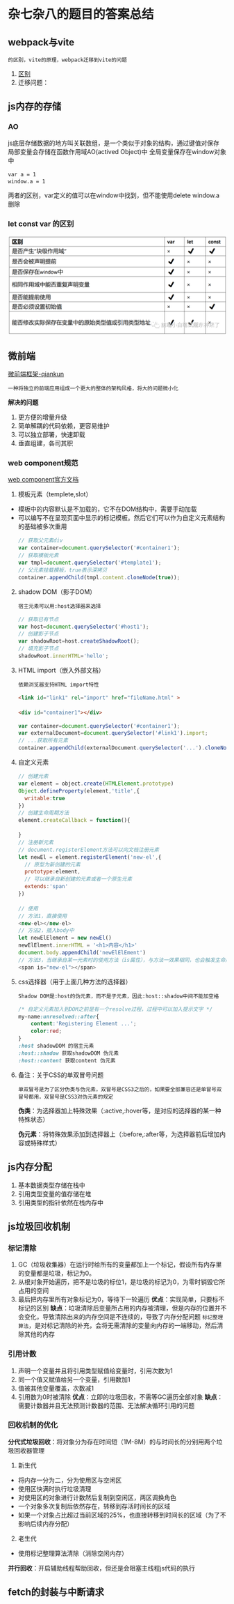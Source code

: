 # 杂七杂八的题目的答案总结
## webpack与vite

`的区别，vite的原理，webpack迁移到vite的问题`

1. [区别](../vue/vue3/vite.md)
2. 迁移问题：

## js内存的存储

### AO
js底层存储数据的地方叫关联数组，是一个类似于对象的结构，通过键值对保存
局部变量会存储在函数作用域AO(actived Object)中
全局变量保存在window对象中

```
var a = 1
window.a = 1
```
两者的区别，var定义的值可以在window中找到，但不能使用delete window.a 删除

### let const var 的区别
![avatar](../image/image/内存.png)


## 微前端

[微前端框架-qiankun](https://github.com/umijs/qiankun)

`一种将独立的前端应用组成一个更大的整体的架构风格，将大的问题微小化`

**解决的问题**

1. 更方便的增量升级
1. 简单解耦的代码依赖，更容易维护
1. 可以独立部署，快速卸载
1. 垂直组建，各司其职

### web component规范

[web component官方文档](https://developer.mozilla.org/zh-CN/docs/Web/Web_Components)

1. 模板元素（templete,slot）
  + 模板中的内容默认是不加载的，它不在DOM结构中，需要手动加载
  + 可以编写不在呈现页面中显示的标记模板。然后它们可以作为自定义元素结构的基础被多次重用
    ```js
    // 获取父元素div
    var container=document.querySelector('#container1');
    // 获取模板元素
    var tmpl=document.querySelector('#template1');
    // 父元素挂载模板，true表示深拷贝
    container.appendChild(tmpl.content.cloneNode(true));
    ```
2. shadow DOM（影子DOM）

    `宿主元素可以用:host选择器来选择`
    ```js
    // 获取已有节点
    var host=document.querySelector('#host1');
    // 创建影子节点
    var shadowRoot=host.createShadowRoot();
    // 填充影子节点
    shadowRoot.innerHTML='hello';
    ```
3. HTML import（嵌入外部文档）

    `依赖浏览器支持HTML import特性`
    ```html
    <link id="link1" rel="import" href="fileName.html" >

    <div id="container1"></div>
    ```
    ```js
    var container=document.querySelector('#container1');
    var externalDocument=document.querySelector('#link1').import;
    // ...获取所有元素
    container.appendChild(externalDocument.querySelector('...').cloneNode(true));
    ```

4. 自定义元素
    ```js
    // 创建元素
    var element = object.create(HTMLElement.prototype)
    Object.defineProperty(element,'title',{
      writable:true
    })
    // 创建生命周期方法
    element.createCallback = function(){

    }
    // 注册新元素
    // document.registerElement方法可以向文档注册元素
    let newEl = element.registerElement('new-el',{
      // 原型为新创建的元素
      prototype:element,
      // 可以继承自新创建的元素或者一个原生元素
      extends:'span'
    })

    // 使用
    // 方法1，直接使用
    <new-el></new-el>
    // 方法2，插入body中
    let newElElement = new newEl()
    newElElment.innerHTML = '<h1>内容</h1>'
    document.body.appendChild('newElElEment')
    // 方法3，当继承自某一元素时的使用方法（is属性），与方法一效果相同，也会触发生命周期函数
    <span is="new-el"></span>
    ```
5. css选择器（用于上面几种方法的选择器）

    `Shadow DOM是:host的伪元素，而不是子元素，因此:host::shadow中间不能加空格`
    ```css
    /* 自定义元素加入到DOM之前是有一个resolve过程，过程中可以加入提示文字 */
    my-name:unresolved::after{
        content:'Registering Element ...';
        color:red;
    }
    :host shadowDOM 的宿主元素
    :host::shadow 获取shadowDOM 伪元素
    :host::content 获取content 伪元素
    ```
6. 备注：关于CSS的单双冒号问题

    `单双冒号是为了区分伪类与伪元素，双冒号是CSS3之后的，如果要全部兼容还是单冒号双冒号都用，双冒号是CSS3对伪元素的规定`

    **伪类**：为选择器加上特殊效果（:active,:hover等，是对应的选择器的某一种特殊状态）

    **伪元素**：将特殊效果添加到选择器上（:before,:after等，为选择器前后增加内容或特殊样式）



## js内存分配
1. 基本数据类型存储在栈中
2. 引用类型变量的值存储在堆
3. 引用类型的指针依然在栈内存中


## js垃圾回收机制
### 标记清除
1. GC（垃圾收集器）在运行时给所有的变量都加上一个标记，假设所有内存里的变量都是垃圾，标记为0。
1. 从根对象开始遍历，把不是垃圾的标位1，是垃圾的标记为0，为零时销毁它所占用的空间
1. 最后把内存里所有对象标记为0，等待下一轮遍历
**优点**：实现简单，只要标不标记的区别
**缺点**：垃圾清除后变量所占用的内存被清理，但是内存的位置并不会变化，导致清除出来的内存空间是不连续的，导致了内存分配问题
`标记整理算法`，是对标记清除的补充，会将无需清除的变量向内存的一端移动，然后清除其他的内存
### 引用计数
1. 声明一个变量并且将引用类型赋值给变量时，引用次数为1
1. 同一个值又赋值给另一个变量，引用数加1
1. 值被其他变量覆盖，次数减1
1. 引用数为0时被清除
**优点**：立即的垃圾回收，不需等GC遍历全部对象
**缺点**：需要计数器并且无法预测计数器的范围、无法解决循环引用的问题

### 回收机制的优化
**分代式垃圾回收**：将对象分为存在时间短（1M-8M）的与时间长的分别用两个垃圾回收器管理
1. 新生代
  + 将内存一分为二，分为使用区与空闲区
  + 使用区快满时执行垃圾清理
  + 对使用区的对象进行计数然后复制到空闲区，两区调换角色
  + 一个对象多次复制后依然存在，转移到存活时间长的区域
  + 如果一个对象占比超过当前区域的25%，也直接转移到时间长的区域（为了不影响后续内存分配）

2. 老生代
  + 使用标记整理算法清除（消除空闲内存）

**并行回收**：开启辅助线程帮助回收，但还是会阻塞主线程js代码的执行


## fetch的封装与中断请求
